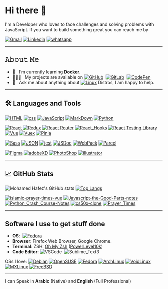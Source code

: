 # Hi there 👋

I'm a Developer who loves to face challenges and solving problems with JavaScript.
If you want to build something great you can reach me by

[![Gmail](https://img.shields.io/badge/-mohamedhafezmansour@gmail.com-c14438?style=for-the-badge&logo=Gmail&logoColor=white)](mailto:mohamedhafezmansour@gmail.com)
[![Linkedin](https://img.shields.io/badge/-Mohamed_Hafez-blue?style=for-the-badge&logo=Linkedin&logoColor=white)](https://www.linkedin.com/in/M-Hafez22/)
[![whatsapp](https://img.shields.io/badge/-+201151018296-1c784a?style=for-the-badge&logoColor=white&logo=whatsapp)](https://wa.me/+201151018296)

---

## 𝙰𝚋𝚘𝚞𝚝 𝙼𝚎

- 🌱 &nbsp; I’m currently learning **[Docker](https://www.docker.com/)**.
- 👨🏻‍💻 &nbsp; My projects are available on  [![GitHub](https://img.shields.io/badge/-GitHub-000?&logo=GitHub)](https://github.com/M-Hafez22)&nbsp;&nbsp;[![GitLab](https://img.shields.io/badge/-GitLab-330F63?&logo=GitLab)](https://gitlab.com/M-Hafez22)&nbsp;&nbsp;[![CodePen](https://img.shields.io/badge/-CodePen-222?&logo=CodePen)](https://codepen.io/M-Hafez)
- 💬 &nbsp; Ask me about anything about [![Linux](https://img.shields.io/badge/-Linux-111?&logo=Linux&logoColor=fff)](https://distrowatch.com/dwres.php?resource=popularity) Distros, I am happy to help.

---

## 🛠️ Languages and Tools

[![HTML](https://img.shields.io/badge/-HTML-333?&logo=html5)](https://html.com/)
[![css](https://img.shields.io/badge/-CSS-333?&logo=CSS3&logoColor=blue)](https://developer.mozilla.org/en-US/docs/Web/CSS)
[![JavaScript](https://img.shields.io/badge/-JavaScript-333?&logo=JavaScript)](https://www.javascript.com/)
[![MarkDown](https://img.shields.io/badge/-MarkDown-333?&logo=MarkDown)](https://www.markdownguide.org/)
[![Python](https://img.shields.io/badge/-Python-333?&logo=Python)](https://www.python.org/)

[![React](https://img.shields.io/badge/-React-333?&logo=React)](https://reactjs.org/)
[![Redux](https://img.shields.io/badge/-Redux-333?&logo=Redux)](https://redux.js.org/)
[![React Router](https://img.shields.io/badge/-React_Router-333?&logo=ReactRouter)](https://reactrouter.com/)
[![React_Hooks](https://img.shields.io/badge/-React_Hooks-333?&logo=React-Hooks)](https://reactjs.org/docs/hooks-intro.html)
[![React Testing Library](https://img.shields.io/badge/-React_Testing_Library-333?&logo=)](https://testing-library.com/docs/react-testing-library/intro/)
[![Vue](https://img.shields.io/badge/-Vue-333?&logo=vue.js)](https://vuejs.org/)
[![Vuex](https://img.shields.io/badge/-Vuex-333?&logo=Vuex)](https://vuex.vuejs.org/)
[![Pinia](https://img.shields.io/badge/-Pinia-333?&logo=VuePinia)](https://pinia.vuejs.org/)

[![Sass](https://img.shields.io/badge/-Sass-333?&logo=Sass)](https://sass-lang.com/)
[![JSON](https://img.shields.io/badge/-JSON-333?&logo=JSON)](https://www.json.org/json-en.html)
[![jest](https://img.shields.io/badge/-jest-333?&logo=jest)](https://jestjs.io/)
[![JSDoc](https://img.shields.io/badge/-JSDoc-333?&logo=JSDoc)](https://jsdoc.app/)
[![WebPack](https://img.shields.io/badge/-WebPack-333?&logo=WebPack)](https://webpack.js.org/)
[![Parcel](https://img.shields.io/badge/-Parcel-333?&logo=Parcel)](https://parceljs.org/)

[![Figma](https://img.shields.io/badge/-Figma-333?&logo=Figma)](https://www.figma.com/)
[![adobeXD](https://img.shields.io/badge/-adobeXD-333?&logo=adobeXD)](https://www.adobe.com/mena_en/products/xd.html)
[![PhotoShop](https://img.shields.io/badge/-PhotoShop-333?&logo=AdobePhotoShop)](https://www.adobe.com/products/photoshop.html)
[![illustrator](https://img.shields.io/badge/-illustrator-333?&logo=Adobeillustrator)](https://www.adobe.com/mena_en/products/illustrator.html)

---

## &#x1f4c8; GitHub Stats

![Mohamed Hafez's GitHub stats](https://github-readme-stats.vercel.app/api?username=m-hafez22&hide=issues,contribs&count_private=true&show_icons=true&theme=tokyonight&title_color=0797fa&text_color=c9cacc&icon_color=0094bd&bg_color=061621) [![Top Langs](https://github-readme-stats.vercel.app/api/top-langs/?username=m-hafez22&theme=tokyonight&title_color=0797fa&text_color=0094bd&icon_color=00ffff&bg_color=061621&layout=default&hide=&langs_count=10)](https://github.com/m-hafez22/github-readme-stats)

[![islamic-prayer-times-vue](https://github-readme-stats.vercel.app/api/pin/?username=m-hafez22&repo=islamic-prayer-times-vue&title_color=0797fa&text_color=c9cacc&icon_color=00ffff&bg_color=061621)](https://github.com/m-hafez22/islamic-prayer-times-vue)&nbsp;[![Javascript-the-Good-Parts-notes](https://github-readme-stats.vercel.app/api/pin/?username=m-hafez22&repo=Javascript-the-Good-Parts-notes&title_color=0797fa&text_color=c9cacc&icon_color=00ffff&bg_color=061621)](https://github.com/m-hafez22/Javascript-the-Good-Parts-notes)&nbsp;[![Python_Crash_Course-Notes](https://github-readme-stats.vercel.app/api/pin/?username=m-hafez22&repo=Python_Crash_Course-Notes&title_color=0797fa&text_color=c9cacc&icon_color=00ffff&bg_color=061621)](https://github.com/m-hafez22/Python_Crash_Course-Notes)&nbsp;[![cs50x-clone](https://github-readme-stats.vercel.app/api/pin/?username=m-hafez22&repo=cs50x-clone&title_color=0797fa&text_color=c9cacc&icon_color=00ffff&bg_color=061621)](https://github.com/m-hafez22/cs50x-clone)&nbsp;[![Prayer_Times](https://github-readme-stats.vercel.app/api/pin/?username=m-hafez22&repo=Prayer_Times&title_color=0797fa&text_color=c9cacc&icon_color=00ffff&bg_color=061621)](https://github.com/m-hafez22/Prayer_Times)

---

## Software I use to get stuff done

- **OS**: &nbsp;[![Fedora](https://img.shields.io/badge/-Fedora-333?&logo=Fedora)](https://getfedora.org/)
- **Browser**: Firefox Web Browser, Google Chrome.
- **Terminal**: ZSH: [Oh My Zsh](https://ohmyz.sh/) ([PowerLevel10k](https://github.com/romkatv/powerlevel10k))
- **Code Editor**: ![VSCode](https://img.shields.io/badge/-VSCode-333?&logo=VisualStudioCode)&nbsp; ![Sublime_Text3](https://img.shields.io/badge/-Sublime_Text3-333?&logo=Sublime-Text)

OSs I love:
[![Debian](https://img.shields.io/badge/-Debian-333?&logo=Debian&logoColor=red)](https://www.debian.org/)
[![OpenSUSE](https://img.shields.io/badge/-OpenSUSE-333?&logo=OpenSUSE)](https://www.opensuse.org/)
[![Fedora](https://img.shields.io/badge/-Fedora-333?&logo=Fedora)](https://getfedora.org/)
[![ArchLinux](https://img.shields.io/badge/-ArchLinux-333?&logo=ArchLinux)](https://archlinux.org/)
[![VoidLinux](https://img.shields.io/badge/-Void_Linux-333?&logo=Void-linux)](https://voidlinux.org/)
[![MXLinux](https://img.shields.io/badge/-MXLinux-333?&logo=MXLinux)](https://mxlinux.org/)
[![FreeBSD](https://img.shields.io/badge/-FreeBSD-333?&logo=FreeBSD)](https://www.freebsd.org/)

---

I can Speak in **Arabic** (Native) and **English** (Full Professional)
